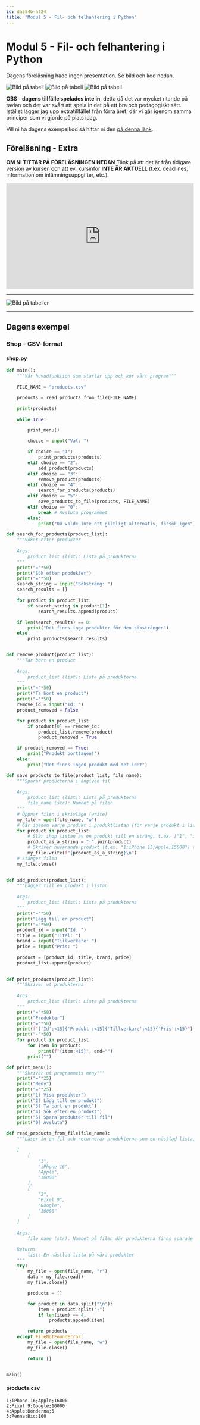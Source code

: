 ```yaml
---
id: da354b-ht24
title: "Modul 5 - Fil- och felhantering i Python"
---
```


# Modul 5 - Fil- och felhantering i Python

Dagens föreläsning hade ingen presentation. Se bild och kod nedan.

![Bild på tabell](../images/20241211_120416.jpg)
![Bild på tabell](../images/20241211_120428.jpg)
![Bild på tabell](../images/20241211_120433.jpg)

<!--
![Bild på tabeller](https://lh3.googleusercontent.com/pw/ADCreHeHNyWwP4uig9-XJ30WvVm4J4H_YedopfRUxoyFU1USDwSKmeo_NmFi07POjfEpa5mIxRl5YmniudhYjh21m-46WG434SusqZOBe2ATlCwAzQ3xlydXNc778YsnWC9GQ-_DnuqM0uNxFWqumPrRJnMWE-KFyUhLQBQ-eLEz6ZTR_kbqNekMK9S6AalTrFMjVEXb55PUtFQTMEhgAC8wigYAqHNK_-cS8oVYRD4TzopNle5LQH7JvWXahUPxUiTV3Pk8YAQR-P-bLBGKxA0FBSkY6BtoFY3nvui8f0mI2Mb1Bm6UGfi8PnjdwxDp_6avJNWwdPiN1-dp6fRu7NCMKdB221sZSlwadiUWi-EHvw3eObfOKm9smpW7KnL6_CW_Y6DpdQdPxstCrNIrOWZD-9mZCQPDzAJPWsWr-x2UvmehkYbohNlSYurrKtg_rhVdED4R-nK595BJZXIvRKvi4xqq9KA16PWEiBElMtMBAMVpb7-PRo2UyvBeurw_B0AJWTvaA8hSTtu0j2cPonacxJt0KRyf4XazYecD3dMghDu6myeyqyAcjNKAtNKppQeQPZo3O5BILljMmhjpiRMbqqzsOpQ2c-N7-FF_aYtktzNnbtEsoFLNyldlE-y0hsZJUw729T5zlYw8JAs1kVmGK-hJVHSX1QgtdCFQN9N8I-N0utOE1pJ0c7IL0FB6eJ5IDeBhuXZa9G4XTeOKCwc2ABrMTJkFQn3wZPmv9Wa7QExL9IenfPekWlOVKoP-73Qnygfal50K-ODS9QHhAGoR22RdzD07BryNL3B_UtP6z6zzlkYAHUt-vn-VqX2qhCuP3BRS-Y0LtCVivxgJt0B2HxsOWWZYM4oXYYc0mmJMDgV1kBgAKTy3RSQa3280H9-AZZtdES992xJpOBOe4BF_L1rR6mvcrjNmZEw9qoLtmg=w1696-h955-s-no-gm?authuser=0)
-->

**OBS - dagens tillfälle spelades inte in**, detta då det var mycket ritande på tavlan och det var svårt att spela in det på ett bra och pedagogiskt sätt. Istället lägger jag upp extratillfället från förra året, där vi går igenom samma principer som vi gjorde på plats idag.

Vill ni ha dagens exempelkod så hittar ni den [på denna länk](https://github.com/mau-webb/mau-webb.github.io/raw/master/resurser/da354b-ht24/5-fil-och-felhantering/files/extra-files.zip).

## Föreläsning - Extra

**OM NI TITTAR PÅ FÖRELÄSNINGEN NEDAN** Tänk på att det är från tidigare version av kursen och att ev. kursinfor **INTE ÄR AKTUELL** (t.ex. deadlines, information om inlämningsuppgifter, etc.).

<div class="video-frame">
    <div style="left: 0; width: 100%; height: 0; position: relative; padding-bottom: 56.25%;"><iframe src="https://www.youtube.com/embed/j0h_zr0ecos?rel=0" style="top: 0; left: 0; width: 100%; height: 100%; position: absolute; border: 0;" allowfullscreen scrolling="no" allow="accelerometer; clipboard-write; encrypted-media; gyroscope; picture-in-picture; web-share;"></iframe></div>
</div>

---

![Bild på tabeller](../images/DA354A-tabell-produkter.png)

---


## Dagens exempel

### Shop - CSV-format

#### shop.py

```python
def main():
    """Vår huvudfunktion som startar upp och kör vårt program"""

    FILE_NAME = "products.csv"

    products = read_products_from_file(FILE_NAME)

    print(products)
    
    while True:

        print_menu()

        choice = input("Val: ")

        if choice == "1":
            print_products(products)
        elif choice == "2":
            add_product(products)
        elif choice == "3":
            remove_product(products)
        elif choice == "4":
            search_for_products(products)
        elif choice == "5":
            save_products_to_file(products, FILE_NAME)
        elif choice == "0":
            break # Avsluta programmet
        else:
            print("Du valde inte ett giltligt alternativ, försök igen")

def search_for_products(product_list):
    """Söker efter produkter
    
    Args:
        product_list (list): Lista på produkterna
    """
    print("="*50)
    print("Sök efter produkter")
    print("="*50)
    search_string = input("Söksträng: ")
    search_results = []

    for product in product_list:
        if search_string in product[1]:
            search_results.append(product)

    if len(search_results) == 0:
        print("Det finns inga produkter för den söksträngen")
    else:
        print_products(search_results)


def remove_product(product_list):
    """Tar bort en product
    
    Args:
        product_list (list): Lista på produkterna
    """
    print("="*50)
    print("Ta bort en product")
    print("="*50)
    remove_id = input("Id: ")
    product_removed = False

    for product in product_list:
        if product[0] == remove_id:
            product_list.remove(product)
            product_removed = True

    if product_removed == True:
        print("Produkt borttagen!")
    else:
        print("Det finns ingen produkt med det id:t")

def save_products_to_file(product_list, file_name):
    """Sparar producterna i angiven fil
    
    Args:
        product_list (list): Lista på produkterna
        file_name (str): Namnet på filen
    """
    # Öppnar filen i skrivläge (write)
    my_file = open(file_name, "w")
    # Går igenom varje produkt i produktlistan (för varje produkt i listan av produkter)
    for product in product_list:
        # Slår ihop listan av en produkt till en sträng, t.ex. ["1", "iPhone 15",  "Apple", "15000"] till "1;iPhone 15;Apple;15000"
        product_as_a_string = ";".join(product)
        # Skriver nuvarande produkt (t.ex. "1;iPhone 15;Apple;15000") till filen
        my_file.write(f"{product_as_a_string}\n")
    # Stänger filen
    my_file.close()
    

def add_product(product_list):
    """Lägger till en produkt i listan
    
    Args:
        product_list (list): Lista på produkterna
    """
    print("="*50)
    print("Lägg till en product")
    print("="*50)
    product_id = input("Id: ")
    title = input("Titel: ")
    brand = input("Tillverkare: ")
    price = input("Pris: ")

    product = [product_id, title, brand, price]
    product_list.append(product)
    

def print_products(product_list):
    """Skriver ut produkterna
    
    Args:
        product_list (list): Lista på produkterna
    """
    print("="*50)
    print("Produkter")
    print("="*50)
    print(f"{'Id':<15}{'Produkt':<15}{'Tillverkare':<15}{'Pris':<15}")
    print("-"*50)
    for product in product_list:
        for item in product:
            print(f"{item:<15}", end="")
        print("")

def print_menu():
    """Skriver ut programmets meny"""
    print("="*25)
    print("Meny")
    print("="*25)
    print("1) Visa produkter")
    print("2) Lägg till en produkt")
    print("3) Ta bort en produkt")
    print("4) Sök efter en produkt")
    print("5) Spara produkter till fil")
    print("0) Avsluta")

def read_products_from_file(file_name):
    """Läser in en fil och returnerar produkterna som en nästlad lista, t.ex.
    
    [
        [
            "1",
            "iPhone 16",
            "Apple",
            "16000"
        ],
        [
            "2",
            "Pixel 9",
            "Google",
            "10000"
        ]
    ]
    
    Args:   
        file_name (str): Namnet på filen där produkterna finns sparade i CSV

    Returns
        list: En nästlad lista på våra produkter
    """
    try:
        my_file = open(file_name, "r")
        data = my_file.read()
        my_file.close()

        products = []

        for product in data.split("\n"):
            item = product.split(";")
            if len(item) == 4:
                products.append(item)

        return products
    except FileNotFoundError:
        my_file = open(file_name, "w")
        my_file.close()

        return []


main()
```

#### products.csv

```
1;iPhone 16;Apple;16000
2;Pixel 9;Google;10000
4;Apple;Bonderna;5
5;Penna;Bic;100

```

<!--
### Shop - JSON-format

#### shop.py

```python
def main():
    """Huvudfunktionen i programmet som hantera välkomnande av användaren,
    inläsning av produkter från vår json-fil "products.json" samt menyn i programmet.
    """
    # 1. Skriva ut en välkomstfras
    welcome()

    # 2. Läsa in alla produkter från en text-fil
    products = read_products_from_file("products.csv")

    # 3. Skriver ut menyn - och beroende på vad användaren väljer - visar/lägger till/tar bort produkter (eller avslutar programmet)
    while True:
        print_menu()
        user_choice = input("Ange val: ")

        if user_choice == "1":
            print_products(products)
        elif user_choice == "2":
            add_product(products)
        elif user_choice == "3":
            remove_product(products)
        elif user_choice == "4":
            save_products_to_file("products.csv",products)
        elif user_choice == "5":
            search_product(products)
        elif user_choice == "0":
            break
        else:
            print("Du valde inte ett giltigt alternativ, försök igen.")

def save_products_to_file(file_name, products):
    """Sparar våra produkter till given fil

    Args:
        file_name (str) : Sökvägen till den fil som ska användas
        products (list) : En lista innehållandes listor (produkter) som ska sparas
    """
    my_file = open(file_name, "w")
    my_file.write(json.dumps(products, indent=4))
    my_file.close()
    print("\nProdukterna är nu sparade i filen!")

def remove_product(products):
    """
    Tar bort en produkt (som användaren väljer genom id)

    Args:
        products (list) : En lista innehållandes listor (produkter)
    """
    print("\nTa bort en produkt")
    print("-------------------")
    product_id = input("Id: ")
    for product in products:
        if product[0] == product_id:
            products.remove(product)
            print("Produkten har tagit bort!")
            return

def add_product(products):
    """Lägger till en produkt i vår produktlista

    Args:
        products (list) : En lista innehållandes listor (produkter)
    """
    print("\nLägg till en produkt")
    print("-"*40)
    product_id = input("Ange id: ")
    product_name = input("Ange produkt: ")
    product_brand = input("Ange märke: ")
    product_price = input("Ange pris: ")
    
    products.append([
        product_id,
        product_name,
        product_brand,
        product_price
    ])

def search_product(products):
    """Frågar efter en söksträng och skriver ut sökresultaten för given söksträng

    Args:
        products (list) : En lista innehållandes listor (produkter)
    """
    print("\nSök efter en produkt")
    print("-------------------")
    product_name = input("Produktnamn: ")

    print("\nSökträffar:")
    for product in products:
        if product_name in product[1]:
            print(f"- {product[0]}: {product[1]} ({product[2]}) - {product[3]}")
    


def print_products(products):
    """Skriver ut alla produkterna i vår produktlista

    Args:
        products (list) : En lista innehållandes listor (produkter)
    """
    print("\nProdukter")
    print("{:<10}{:<10}{:<10}{:<10}".format("Id", "Produkt", "Märke", "Pris"))
    print("-"*40)
    for product in products:
        if len(product) == 4:
            for item in product:
                print(f"{item:<10}", end="")
            print("")
          

def print_menu():
    """Skriver ut programmets meny"""
    print("\nMenu")
    print("-"*40)
    print("1) Skriv ut alla produkter")
    print("2) Lägg till en produkt")
    print("3) Ta bort en produkt")
    print("4) Spara produkterna till filen")
    print("5) Sök efter produkt")
    print("0) Avsluta")

def read_products_from_file(file_name):
    """Läsa in filen (file_name) och returnera produkterna som en lista:
    t.ex.
    [
        [
            "1",
            "iPhone 14",
            "Apple",
            "14000"
        ],
        [
            "2",
            "Pixel 7",
            "Google",
            "7900"
        ]
    ]

    Args:
        file_name (str) : Namnet på filen vi vill öppna

    Return:
        list : En lista på produkterna (listor) som finns i filen
    """
    try:
        my_file = open(file_name, "r")
        data = my_file.read()
        products = json.loads(data)

        return products
    except FileNotFoundError:
        my_file = open(file_name, "w")
        my_file.close()

        return []
    

def welcome():
    """Skriver ut välkomstmeddelande"""
    print("-"*40)
    print("Antons teknikbutik")
    print("-"*40)

# Kör vårt program genom funktionen "main"
main()
```

#### products.json

```json
[
    [
        "1",
        "iPhone 14",
        "Apple",
        "14000"
    ],
    [
        "2",
        "Mini",
        "DAWOO",
        "13000"
    ],
    [
        "3",
        "AX-3000",
        "Asus",
        "1900"
    ],
    [
        "4",
        "WH1000XM3",
        "Sony",
        "3000"
    ]
]
```
-->